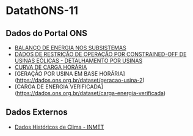 # DatathONS-11


## Dados do Portal ONS

- [BALANÇO DE ENERGIA NOS SUBSISTEMAS](https://dados.ons.org.br/dataset/balanco-energia-subsistema)  
- [DADOS DE RESTRIÇÃO DE OPERAÇÃO POR CONSTRAINED-OFF DE USINAS EÓLICAS - DETALHAMENTO POR USINAS](https://dados.ons.org.br/dataset/restricao_coff_eolica_detail)  
- [CURVA DE CARGA HORÁRIA](https://dados.ons.org.br/dataset/curva-carga)
- [GERAÇÃO POR USINA EM BASE HORÁRIA] (https://dados.ons.org.br/dataset/geracao-usina-2)
- [CARGA DE ENERGIA VERIFICADA] (https://dados.ons.org.br/dataset/carga-energia-verificada)

## Dados Externos

- [Dados Históricos de Clima - INMET](https://portal.inmet.gov.br/dadoshistoricos)  

